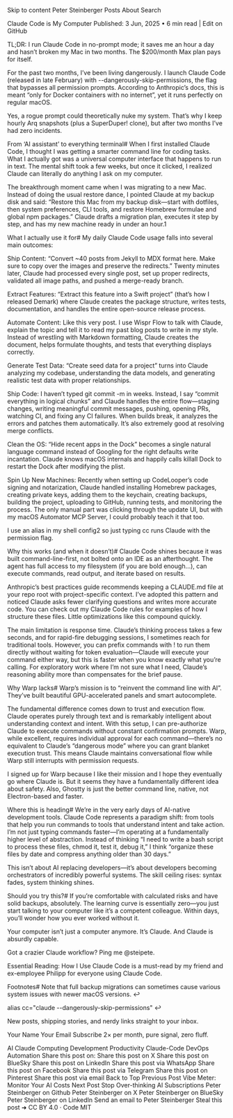 Skip to content
Peter Steinberger
Posts
About
Search

Claude Code is My Computer
Published:
3 Jun, 2025
•
6 min read
| Edit on GitHub

TL;DR: I run Claude Code in no-prompt mode; it saves me an hour a day and hasn’t broken my Mac in two months. The $200/month Max plan pays for itself.

For the past two months, I’ve been living dangerously. I launch Claude Code (released in late February) with --dangerously-skip-permissions, the flag that bypasses all permission prompts. According to Anthropic’s docs, this is meant “only for Docker containers with no internet”, yet it runs perfectly on regular macOS.

Yes, a rogue prompt could theoretically nuke my system. That’s why I keep hourly Arq snapshots (plus a SuperDuper! clone), but after two months I’ve had zero incidents.

From ‘AI assistant’ to everything terminal#
When I first installed Claude Code, I thought I was getting a smarter command line for coding tasks. What I actually got was a universal computer interface that happens to run in text. The mental shift took a few weeks, but once it clicked, I realized Claude can literally do anything I ask on my computer.

The breakthrough moment came when I was migrating to a new Mac. Instead of doing the usual restore dance, I pointed Claude at my backup disk and said: “Restore this Mac from my backup disk—start with dotfiles, then system preferences, CLI tools, and restore Homebrew formulae and global npm packages.” Claude drafts a migration plan, executes it step by step, and has my new machine ready in under an hour.1

What I actually use it for#
My daily Claude Code usage falls into several main outcomes:

Ship Content: “Convert ~40 posts from Jekyll to MDX format here. Make sure to copy over the images and preserve the redirects.” Twenty minutes later, Claude had processed every single post, set up proper redirects, validated all image paths, and pushed a merge-ready branch.

Extract Features: “Extract this feature into a Swift project” (that’s how I released Demark) where Claude creates the package structure, writes tests, documentation, and handles the entire open-source release process.

Automate Content: Like this very post. I use Wispr Flow to talk with Claude, explain the topic and tell it to read my past blog posts to write in my style. Instead of wrestling with Markdown formatting, Claude creates the document, helps formulate thoughts, and tests that everything displays correctly.

Generate Test Data: “Create seed data for a project” turns into Claude analyzing my codebase, understanding the data models, and generating realistic test data with proper relationships.

Ship Code: I haven’t typed git commit -m in weeks. Instead, I say “commit everything in logical chunks” and Claude handles the entire flow—staging changes, writing meaningful commit messages, pushing, opening PRs, watching CI, and fixing any CI failures. When builds break, it analyzes the errors and patches them automatically. It’s also extremely good at resolving merge conflicts.

Clean the OS: “Hide recent apps in the Dock” becomes a single natural language command instead of Googling for the right defaults write incantation. Claude knows macOS internals and happily calls killall Dock to restart the Dock after modifying the plist.

Spin Up New Machines: Recently when setting up CodeLooper’s code signing and notarization, Claude handled installing Homebrew packages, creating private keys, adding them to the keychain, creating backups, building the project, uploading to GitHub, running tests, and monitoring the process. The only manual part was clicking through the update UI, but with my macOS Automator MCP Server, I could probably teach it that too.

I use an alias in my shell config2 so just typing cc runs Claude with the permission flag.

Why this works (and when it doesn’t)#
Claude Code shines because it was built command-line-first, not bolted onto an IDE as an afterthought. The agent has full access to my filesystem (if you are bold enough…), can execute commands, read output, and iterate based on results.

Anthropic’s best practices guide recommends keeping a CLAUDE.md file at your repo root with project-specific context. I’ve adopted this pattern and noticed Claude asks fewer clarifying questions and writes more accurate code. You can check out my Claude Code rules for examples of how I structure these files. Little optimizations like this compound quickly.

The main limitation is response time. Claude’s thinking process takes a few seconds, and for rapid-fire debugging sessions, I sometimes reach for traditional tools. However, you can prefix commands with ! to run them directly without waiting for token evaluation—Claude will execute your command either way, but this is faster when you know exactly what you’re calling. For exploratory work where I’m not sure what I need, Claude’s reasoning ability more than compensates for the brief pause.

Why Warp lacks#
Warp’s mission is to “reinvent the command line with AI”. They’ve built beautiful GPU-accelerated panels and smart autocomplete.

The fundamental difference comes down to trust and execution flow. Claude operates purely through text and is remarkably intelligent about understanding context and intent. With this setup, I can pre-authorize Claude to execute commands without constant confirmation prompts. Warp, while excellent, requires individual approval for each command—there’s no equivalent to Claude’s “dangerous mode” where you can grant blanket execution trust. This means Claude maintains conversational flow while Warp still interrupts with permission requests.

I signed up for Warp because I like their mission and I hope they eventually go where Claude is. But it seems they have a fundamentally different idea about safety. Also, Ghostty is just the better command line, native, not Electron-based and faster.

Where this is heading#
We’re in the very early days of AI-native development tools. Claude Code represents a paradigm shift: from tools that help you run commands to tools that understand intent and take action. I’m not just typing commands faster—I’m operating at a fundamentally higher level of abstraction. Instead of thinking “I need to write a bash script to process these files, chmod it, test it, debug it,” I think “organize these files by date and compress anything older than 30 days.”

This isn’t about AI replacing developers—it’s about developers becoming orchestrators of incredibly powerful systems. The skill ceiling rises: syntax fades, system thinking shines.

Should you try this?#
If you’re comfortable with calculated risks and have solid backups, absolutely. The learning curve is essentially zero—you just start talking to your computer like it’s a competent colleague. Within days, you’ll wonder how you ever worked without it.

Your computer isn’t just a computer anymore. It’s Claude. And Claude is absurdly capable.

Got a crazier Claude workflow? Ping me @steipete.

Essential Reading: How I Use Claude Code is a must-read by my friend and ex-employee Philipp for everyone using Claude Code.

Footnotes#
Note that full backup migrations can sometimes cause various system issues with newer macOS versions. ↩

alias cc="claude --dangerously-skip-permissions" ↩

New posts, shipping stories, and nerdy links straight to your inbox.

Your Name
Your Email
Subscribe
2× per month, pure signal, zero fluff.

  AI  Claude  Computing  Development  Productivity  Claude-Code  DevOps  Automation
Share this post on:
Share this post on X
Share this post on BlueSky
Share this post on LinkedIn
Share this post via WhatsApp
Share this post on Facebook
Share this post via Telegram
Share this post on Pinterest
Share this post via email
 Back to Top
Previous Post
Vibe Meter: Monitor Your AI Costs
Next Post
Stop Over-thinking AI Subscriptions
Peter Steinberger on Github
Peter Steinberger on X
Peter Steinberger on BlueSky
Peter Steinberger on LinkedIn
Send an email to Peter Steinberger
Steal this post ➜ CC BY 4.0 · Code MIT
